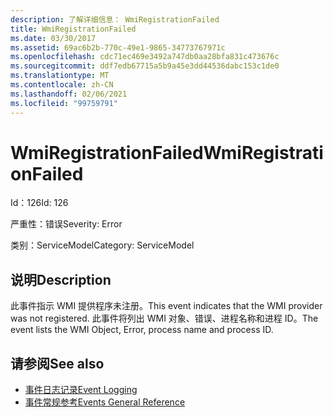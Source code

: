```yaml
---
description: 了解详细信息： WmiRegistrationFailed
title: WmiRegistrationFailed
ms.date: 03/30/2017
ms.assetid: 69ac6b2b-770c-49e1-9865-34773767971c
ms.openlocfilehash: cdc71ec469e3492a747db0aa28bfa831c473676c
ms.sourcegitcommit: ddf7edb67715a5b9a45e3dd44536dabc153c1de0
ms.translationtype: MT
ms.contentlocale: zh-CN
ms.lasthandoff: 02/06/2021
ms.locfileid: "99759791"
---
```

# <a name="wmiregistrationfailed"></a><span data-ttu-id="3e27b-103">WmiRegistrationFailed</span><span class="sxs-lookup"><span data-stu-id="3e27b-103">WmiRegistrationFailed</span></span>

<span data-ttu-id="3e27b-104">Id：126</span><span class="sxs-lookup"><span data-stu-id="3e27b-104">Id: 126</span></span>  
  
 <span data-ttu-id="3e27b-105">严重性：错误</span><span class="sxs-lookup"><span data-stu-id="3e27b-105">Severity: Error</span></span>  
  
 <span data-ttu-id="3e27b-106">类别：ServiceModel</span><span class="sxs-lookup"><span data-stu-id="3e27b-106">Category: ServiceModel</span></span>  
  
## <a name="description"></a><span data-ttu-id="3e27b-107">说明</span><span class="sxs-lookup"><span data-stu-id="3e27b-107">Description</span></span>  

 <span data-ttu-id="3e27b-108">此事件指示 WMI 提供程序未注册。</span><span class="sxs-lookup"><span data-stu-id="3e27b-108">This event indicates that the WMI provider was not registered.</span></span> <span data-ttu-id="3e27b-109">此事件将列出 WMI 对象、错误、进程名称和进程 ID。</span><span class="sxs-lookup"><span data-stu-id="3e27b-109">The event lists the WMI Object, Error, process name and process ID.</span></span>  
  
## <a name="see-also"></a><span data-ttu-id="3e27b-110">请参阅</span><span class="sxs-lookup"><span data-stu-id="3e27b-110">See also</span></span>

- [<span data-ttu-id="3e27b-111">事件日志记录</span><span class="sxs-lookup"><span data-stu-id="3e27b-111">Event Logging</span></span>](index.md)
- [<span data-ttu-id="3e27b-112">事件常规参考</span><span class="sxs-lookup"><span data-stu-id="3e27b-112">Events General Reference</span></span>](events-general-reference.md)
